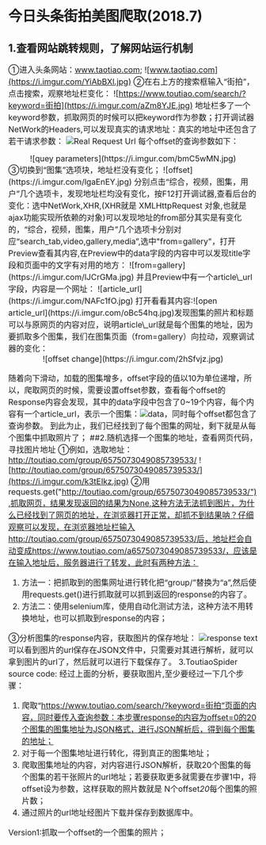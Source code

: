 
 今日头条街拍美图爬取(2018.7)
 ====
## 1.查看网站跳转规则，了解网站运行机制
<font size = 3>①进入头条网站：www.taotiao.com;
 ![www.taotiao.com](https://i.imgur.com/YiAbBXl.jpg)
②在右上方的搜索框输入“街拍”，点击搜索，观察地址栏变化：
![https://www.toutiao.com/search/?keyword=街拍](https://i.imgur.com/aZm8YJE.jpg)
地址栏多了一个keyword参数，抓取网页的时候可以把keyword作为参数；打开调试器NetWork的Headers,可以发现真实的请求地址：真实的地址中还包含了若干请求参数：
![Real Request Url](https://i.imgur.com/1WgrHjp.jpg)
每个offset的查询参数如下：
<center>![quey parameters](https://i.imgur.com/bmC5wMN.jpg)</center>
③切换到“图集”选项块，地址栏没有变化；
![offset](https://i.imgur.com/lgaEnEY.jpg)
分别点击“综合，视频，图集，用户”几个选项卡，发现地址栏均没有变化，按F12打开调试器,查看后台的变化：选中NetWork,XHR,(XHR就是 XMLHttpRequest 对象,也就是ajax功能实现所依赖的对象)可以发现地址的from部分其实是有变化的，“综合，视频，图集，用户”几个选项卡分别对应“search_tab,video,gallery,media”,选中"from=gallery"，打开Preview查看其内容,在Preview中的data字段的内容中可以发现title字段和页面中的文字有对用的地方：
![from=gallery](https://i.imgur.com/lJCrGMa.jpg)
并且Preview中有一个article\_url字段，内容是一个网址：
![article_url](https://i.imgur.com/NAFc1fO.jpg)
打开看看其内容:![open article_url](https://i.imgur.com/oBc54hq.jpg)发现图集的照片和标题可以与原网页的内容对应，说明article\_url就是每个图集的地址，因为要抓取多个图集，我们在图集页面（from=gallery）向拉动，观察调试器的变化：
<center>![offset change](https://i.imgur.com/2hSfvjz.jpg)</center>

随着向下滑动，加载的图集增多，offset字段的值以10为单位递增，所以，爬取网页的时候，需要设置offset参数，查看每个offset的Response内容会发现，其中的data字段中包含了0~19个内容，每个内容有一个article\_url，表示一个图集：![data](https://i.imgur.com/5JSNzkl.jpg)，同时每个offset都包含了查询参数。
到此为止，我们已经找到了每个图集的网址，剩下就是从每个图集中抓取照片了；
##2.随机选择一个图集的地址，查看网页代码，寻找图片地址
<font size = 3>①例如，选取地址：http://toutiao.com/group/6575073049085739533/
![http://toutiao.com/group/6575073049085739533/](https://i.imgur.com/k3tEIkz.jpg)
②用requests.get("http://toutiao.com/group/6575073049085739533/"),抓取网页，结果发现返回的结果为None,这种方法无法抓到图片，为什么已经找到了网页的地址，在浏览器打开正常，却抓不到结果呐？仔细观察可以发现，在浏览器地址栏输入http://toutiao.com/group/6575073049085739533/后，地址栏会自动变成https://www.toutiao.com/a6575073049085739533/，应该是在输入地址后，服务器进行了转发，此时有两种方法：

1. 方法一：把抓取到的图集网址进行转化把“group/”替换为“a”,然后使用requests.get()进行抓取就可以抓到返回的response的内容了。
2. 方法二：使用selenium库，使用自动化测试方法，这种方法不用转换地址，也可以抓取到response的内容；

③分析图集的response内容，获取图片的保存地址：
![response text](https://i.imgur.com/m52PMx5.jpg)
可以看到图片的url保存在JSON文件中，只需要对其进行解析，就可以拿到图片的url了，然后就可以进行下载保存了。
3.ToutiaoSpider source code:
经过上面的分析，要获取图片,至少要经过一下几个步骤：

1. 爬取“https://www.toutiao.com/search/?keyword=街拍”页面的内容，同时要传入查询参数：本步骤response的内容为offset=0的20个图集的图集地址为JSON格式，进行JSON解析后，得到每个图集的地址；
2. 对于每一个图集地址进行转化，得到真正的图集地址；
3. 爬取图集地址的内容，对内容进行JSON解析，获取20个图集的每个图集的若干张照片的url地址；若要获取更多就需要在步骤1中，将offset设为参数，这样获取的照片数就是 N个offset*20*每个图集的照片数；
4. 通过照片的url地址经图片下载并保存到数据库中。

Version1:抓取一个offset的一个图集的照片；






